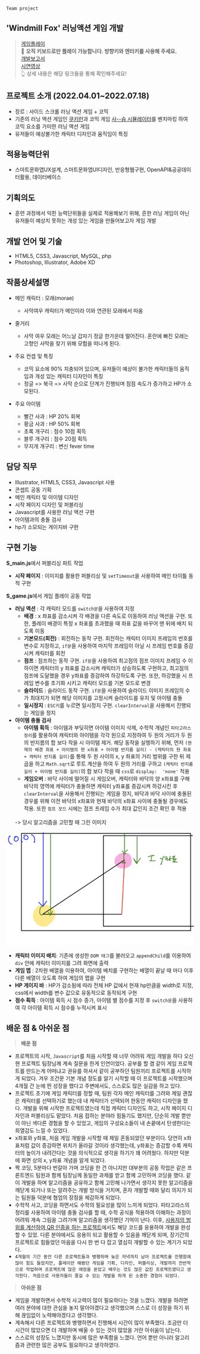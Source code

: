 `Team project`
## 'Windmill Fox' 러닝액션 게임 개발

> [게임플레이](http://pyy777053.dothome.co.kr/Team_project_game)   
> 📌 **오직 키보드로만 플레이 가능합니다. 방향키와 엔터키를 사용해 주세요.** <br>
> [개발보고서](https://github.com/0-un/windmill-fox/blob/main/%EA%B2%8C%EC%9E%84%EA%B0%9C%EB%B0%9C%EA%B8%B0%ED%9A%8D%EC%84%9C.pdf)    
	[시연영상](https://youtu.be/hGnshJBzJT0)   
👆 상세 내용은 해당 링크들을 통해 확인해주세요!

## 프로젝트 소개 (2022.04.01~2022.07.18)
- 장르 : 사이드 스크롤 러닝 액션 게임 + 코믹
- 기존의 러닝 액션 게임인 [쿠키런](https://www.youtube.com/watch?v=IwQyv-izgtA)과 코믹 게임 [사--슴 시뮬레이터](https://www.youtube.com/watch?v=xBI0BmmUVvQ)를 벤치마킹 하여 코믹 요소를 가미한 러닝 액션 게임
- 유저들이 예상불가한 캐릭터 디자인과 움직임이 특징

## 적용능력단위 

 - 스마트문화앱UX설계, 스마트문화앱UI디자인, 반응형웹구현, OpenAPI&공공데이터활용, 데이터베이스

## 기획의도 
- 훈련 과정에서 익힌 능력단위들을 실제로 적용해보기 위해, 흔한 러닝 게임이 아닌 유저들이 예상치 못하는 개성 있는 게임을 만들어보고자 게임 개발



## 개발 언어 및 기술 
- HTML5, CSS3, Javascript, MySQL, php
- Photoshop, Illustrator, Adobe XD

## 작품상세설명

* 메인 캐릭터 : 모래(morae)
  - 사막여우 캐릭터가 메인이라 이와 연관된 모래에서 따옴


* 줄거리  
  - 사막 여우 모래는 어느날 갑자기 정글 한가운데 떨어진다. 혼란에 빠진 모래는 고향인 사막을 찾기 위해 모험을 떠나게 된다.
   

* 주요 컨셉 및 특징
  - 코믹 요소에 90% 치충되어 있으며, 유저들이 예상이 불가한 캐릭터들의 움직임과 개성 있는 캐릭터 디자인이 특징
  - 정글 => 북극 => 사막 순으로 단계가 진행되며 점점 속도가 증가하고 HP가 소모된다.

* 주요 아이템
  - 빨간 사과 : HP 20% 회복
  - 황금 사과 : HP 50% 회복
  - 초록 개구리 : 점수 10점 획득
  - 블루 개구리 : 점수 20점 획득
  - 무지개 개구리 : 변신 fever time


## 담당 직무
- Illustrator, HTML5, CSS3, Javascript 사용
- 콘셉트 공동 기획
- 메인 캐릭터 및 아이템 디자인
- 시작 페이지 디자인 및 퍼블리싱
- Javascript를 사용한 러닝 액션 구현
- 아이템과의 충돌 검사
- hp가 소모되는 게이지바 구현

## 구현 기능
**S_main.js**에서 퍼블리싱 파트 작업
- **시작 페이지** : 이미지를 활용한 퍼블리싱 및 `setTimeout`을 사용하여 메인 타이틀 동적 구현


**S_game.js**에서 게임 플레이 공동 작업

*  **러닝 액션**  : 각 캐릭터 모드를 `switch문`을 사용하여 지정
   - **배경** : x 좌표를 감소시켜 각 배경을 다른 속도로 이동하여 러닝 액션을 구현. 또한, 플레이 배경이 특정 x 좌표를 초과했을 때 좌표 값을 바꾸어 맨 뒤에 배치 되도록 이동
   - **기본모드(회전)** : 회전하는 동작 구현. 회전하는 캐릭터 이미지 프레임의 번호를 변수로 지정하고, `if문`을 사용하여 마지막 프레임이 아닐 시 프레임 번호를 증감시켜 캐릭터를 회전
   - **점프** : 점프하는 동작 구현. `if문`을 사용하여 최고점의 점프 이미지 프레임 수 이하이면 캐릭터의 y 좌표를 감소시켜 캐릭터가 상승하도록 구현하고, 최고점의 점프에 도달했을 경우 y좌표를 증감하여 하강하도록 구현. 또한, 하강했을 시 프레임 변수를 초기화 시키고 캐릭터 모드를 기본 모드로 변경
   - **슬라이드** :  슬라이드 동작 구현. `if문`을 사용하여 슬라이드 이미지 프레임의 수가 최대치가 되면 해당 이미지를 고정시켜 슬라이드를 유지 및 아이템 충돌
   - **일시정지** : `ESC키`를 누르면 일시정지 구현.  `clearInterval`을 사용해서 진행되는 게임을 정지
* **아이템 충돌 검사** 
  - **아이템 획득** : 아이템과 부딪히면 아이템 이미지 삭제, 수학적 개념인 `피타고라스 정리`를 활용하여 캐릭터와 아이템을 각각 원으로 지정하여 두 원의 거리가 두 원의 반지름의 합 보다 작을 시 아이템 제거. 해당 동작을 실행하기 위해, 먼저 `(현재의 배경 좌표 + 아이템의 현 x좌표 + 아이템 반지름 길이) - (캐릭터의 현 좌표 + 캐릭터 반지름 길이)`를 통해 두 원 사이의 x, y 좌표의 거리 범위를 구한 뒤 제곱을 하고 `Math.sqrt`로 루트 계산을 하여 두 원의 거리를 구하고 `(캐릭터 반지름 길이 + 아이템 반지름 길이)`의 합 보다 작을 때 `css`로 `display:  'none'` 적용
  - **게임오버** : 바닥 사이에 떨어질 시 게임오버, 캐릭터와 바닥의 양 x좌표를 구해 바닥의 영역에 캐릭터가 충돌하면 캐릭터 y좌표를 증감시켜 하강시킨 후 `clearInterval`을 사용해서 진행되는 게임을 정지, 바닥과 바닥 사이에 충돌된 경우를 위해 이전 바닥의 x좌표와 현재 바닥의 x좌표 사이에 충돌될 경우에도 적용. 또한 `점프 모드` 시에는 점프 프레임 수가 최대 값인지 조건 확인 후 적용
  <br>
  -> 당시 알고리즘을 고민할 때 그린 이미지
![당시 알고리즘을 고민할 때 그린 이미지](./image/distance.png)

* **캐릭터 이미지 배치**: 기존에 생성한 `DOM 태그`를 불러오고 `appendChild`를 이용하여 `div` 안에 캐릭터 이미지를 그려 화면에 출력
* **게임 맵** : 2차원 배열을 이용하여, 아이템 배치를 구현하는 배열이 끝날 때 마다 이후 다른 배열이 오도록 하여 게임의 맵을 구현
* **HP 게이지 바** : HP가 감소됨에 따라 전체 HP 값에서 현재 hp만큼을 width로 지정, css에서 width를 변수 값으로 유동적으로 동작되게 구현
* **점수 획득** : 아이템 획득 시 점수 증가, 아이템 별 점수를 지정 후  `switch문`을 사용하여 각 아이템 획득 시 점수를 누적시켜 표시



## 배운 점 & 아쉬운 점

> **배운 점**
* 프로젝트의 시작,  `Javascript`를 처음 시작할 때 너무 어려워 게임 개발을 하다 오신 현 프로젝트 팀장님께 계속 질문을 한게 인연이었다. 공부를 할 겸 같이 게임 프로젝트를 만드는게 어떠냐고 권유를 하셔서 같이 공부하던 팀원끼리 프로젝트를 시작하게 되었다. 겨우 조건문 기본 개념 정도를 알기 시작할 때 이 프로젝트를 시작했으며 4개월 간 눈에 띈 성장을 했다고 주변에서도, 스스로도 많은 실감을 하고 있다. 
* 프로젝트 초기에 게임 캐릭터를 정할 때, 팀원 각자 메인 캐릭터를 그려와 제일 괜찮은 캐릭터를 선택하기로 했는데 내 캐릭터가 선택되어 한동안 캐릭터 디자인을 했다. 개발을 위해 시작한 프로젝트였는데 직접 캐릭터 디자인도 하고, 시작 페이지 디자인과 퍼블리싱도 맡았다. 처음 접하는 분야라 힘들기도 했지만, 단순히 개발 뿐만이 아닌 색다른 경험을 할 수 있었고, 게임의 구성요소들이 내 손끝에서 탄생한다는 희열감도 느낄 수 있었다. 
* x좌표와 y좌표, 처음 게임 개발을 시작할 때 제일 혼동되었던 부분이다. 당연히 x좌표처럼 값이 증감하면 위치가 올라갈 것이라 생각했는데, y좌표는 증감할 수록 캐릭터의 높이가 내려간다는 것을 의식적으로 생각을 하기가 꽤 어려웠다. 하지만 덕분에 화면 상의 x, y좌표 개념을 알게 되었다.
* 짝 코딩, 5분마다 번갈아 가며 코딩을 한 건 아니지만 대부분의 공동 작업은 같은 프론트엔드 팀원과 함께 팀장님께 동일한 과제를 받고 함께 고민하며 코딩을 했다. 같이 개발을 하며 알고리즘을 공유하고 함께 고민해 나가면서 생각지 못한 알고리즘을 깨닫게 되거나 또는 알려주는 개발 방식을 거치며, 혼자 개발할 때와 달리 의지가 되는 팀원들 덕분에 협업의 장점을 체감하게 되었다.
* 수학적 사고, 코딩을 하면서도 수학의 필요성을 많이 느끼게 되었다. 피타고라스의 정리를 사용하여 아이템 충돌 검사를 할 때, 수학 공식을 적용하여 이해하는 과정이 어려워 계속 그림을 그려가며 알고리즘을 생각했던 기억이 난다. 이후, [사용자의 범위를 계산하여 QR 인증을 하는 프로젝트](https://github.com/0-un/gps_api_munwha)에서도 해당 코드를 응용하여 개발을 완성할 수 있었. 다른 분야에서도 응용이 되고 활용할 수 있음을 깨닫게 되며, 장기간의 프로젝트로 힘들었던 마음을 다시 한 번 다 잡고 열심히 개발할 수 있는 계기가 되었다.
* ```4개월의 기간 동안 다른 프로젝트들과 병행하며 늦은 저녁까지 남아 프로젝트를 진행함에 많이 힘도 들었지만, 플레이만 해봤던 게임을 기획, 디자인, 퍼블리싱, 개발까지 전반적으로 작업하며 프로젝트에 많은 애정을 쏟았고 배우는 것도 많은 값진 프로젝트였다고 생각한다. 처음으로 사용자들이 즐길 수 있는 개발을 하게 된 소중한 경험이 되었다.```



> **아쉬운 점**
* 게임을 개발하면서 수학적 사고력이 많이 필요하다는 것을 느꼈다. 개발을 하려면 여러 분야에 대한 관심을 놓지 말아야겠다고 생각했으며 스스로 더 성장을 하기 위해 끊임없이 노력해야겠다고 생각했다.
* 계속해서 다른 프로젝트와 병행하면서 진행해서 시간이 많이 부족했다. 조금만 더 시간이 많았으면 더 개발하며 배울 수 있는 것이 많았을 거란 아쉬움이 남는다.
* 스스로의 성장도 느꼈지만 동시에 많은 부족함을 느꼈다. 언어 뿐만 아니라 알고리즘과 관련한 많은 공부도 필요하다고 생각하였다.
 


